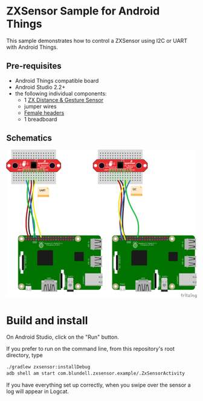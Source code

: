 ZXSensor Sample for Android Things
==================================

This sample demonstrates how to control a ZXSensor using I2C or UART with
Android Things.

Pre-requisites
--------------

- Android Things compatible board
- Android Studio 2.2+
- the following individual components:
    - 1 [ZX Distance & Gesture Sensor](https://shop.pimoroni.com/products/zx-distance-and-gesture-sensor)
    - jumper wires
    - [Female headers](https://shop.pimoroni.com/products/female-headers)
    - 1 breadboard

Schematics
----------

![Schematics for Raspberry Pi 3](zxsensor_rpi3_schematics.png)

Build and install
=================

On Android Studio, click on the "Run" button.

If you prefer to run on the command line, from this repository's root directory, type

```bash
./gradlew zxsensor:installDebug
adb shell am start com.blundell.zxsensor.example/.ZxSensorActivity
```

If you have everything set up correctly, when you swipe over the sensor a log will appear in Logcat.
